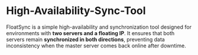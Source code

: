 # High-Availability-Sync-Tool
FloatSync is a simple high-availability and synchronization tool designed for environments with **two servers and a floating IP**.   It ensures that both servers remain **synchronized in both directions**, preventing data inconsistency when the master server comes back online after downtime.
